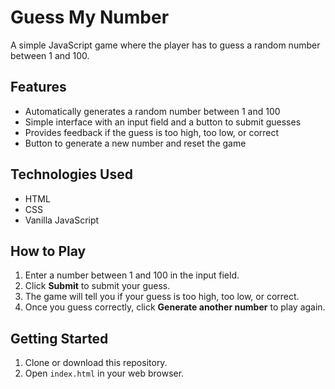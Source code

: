 # Guess My Number

A simple JavaScript game where the player has to guess a random number between 1 and 100.

## Features

- Automatically generates a random number between 1 and 100
- Simple interface with an input field and a button to submit guesses
- Provides feedback if the guess is too high, too low, or correct
- Button to generate a new number and reset the game

## Technologies Used

- HTML
- CSS
- Vanilla JavaScript

## How to Play

1. Enter a number between 1 and 100 in the input field.
2. Click **Submit** to submit your guess.
3. The game will tell you if your guess is too high, too low, or correct.
4. Once you guess correctly, click **Generate another number** to play again.

## Getting Started

1. Clone or download this repository.
2. Open `index.html` in your web browser.
